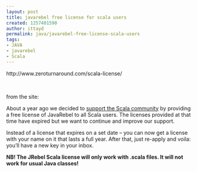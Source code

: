 ```yaml
---
layout: post
title: javarebel free license for scala users
created: 1257401590
author: ittayd
permalink: java/javarebel-free-license-scala-users
tags:
- JAVA
- javarebel
- Scala
---
```

<p>http://www.zeroturnaround.com/scala-license/</p>
<p>&nbsp;</p>
<p>from the site:</p>
<p>About a year ago we decided to <a href="http://www.theserverside.com/news/thread.tss?thread_id=49443">support the Scala community</a> by providing a free license of JavaRebel to all Scala users. The licenses provided at that time have expired but we want to continue and improve our support.</p>
<p>Instead of a license that expires on a set date &ndash; you can now get a license with your name on it that lasts a full year. After that, just re-apply and voila: you&rsquo;ll have a new key in your inbox.</p>
<p><strong>NB! The JRebel Scala license will only work with .scala files. It will not work for usual Java classes!</strong></p>
<h4>&nbsp;</h4>
